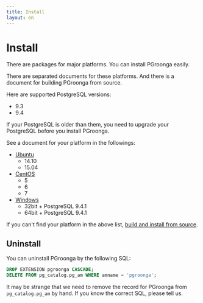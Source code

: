 ```yaml
---
title: Install
layout: en
---
```


# Install

There are packages for major platforms. You can install PGroonga easily.

There are separated documents for these platforms. And there is a document for building PGroonga from source.

Here are supported PostgreSQL versions:

  * 9.3
  * 9.4

If your PostgreSQL is older than them, you need to upgrade your PostgreSQL before you install PGroonga.

See a document for your platform in the followings:

  * [Ubuntu](ubuntu.html)
    * 14.10
    * 15.04
  * [CentOS](centos.html)
    * 5
    * 6
    * 7
  * [Windows](windows.html)
    * 32bit + PostgreSQL 9.4.1
    * 64bit + PostgreSQL 9.4.1

If you can't find your platform in the above list, [build and install from source](source.html).

## Uninstall

You can uninstall PGroonga by the following SQL:

```sql
DROP EXTENSION pgroonga CASCADE;
DELETE FROM pg_catalog.pg_am WHERE amname = 'pgroonga';
```

It may be strange that we need to remove the record for PGroonga from `pg_catalog.pg_am` by hand. If you know the correct SQL, please tell us.

